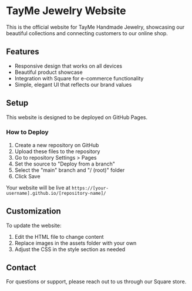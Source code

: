 # TayMe Jewelry Website

This is the official website for TayMe Handmade Jewelry, showcasing our beautiful collections and connecting customers to our online shop.

## Features

- Responsive design that works on all devices
- Beautiful product showcase
- Integration with Square for e-commerce functionality
- Simple, elegant UI that reflects our brand values

## Setup

This website is designed to be deployed on GitHub Pages.

### How to Deploy

1. Create a new repository on GitHub
2. Upload these files to the repository
3. Go to repository Settings > Pages
4. Set the source to "Deploy from a branch"
5. Select the "main" branch and "/ (root)" folder
6. Click Save

Your website will be live at `https://[your-username].github.io/[repository-name]/`

## Customization

To update the website:
1. Edit the HTML file to change content
2. Replace images in the assets folder with your own
3. Adjust the CSS in the style section as needed

## Contact

For questions or support, please reach out to us through our Square store.